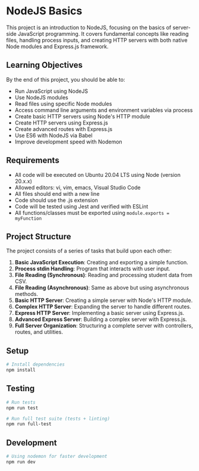 # NodeJS Basics

This project is an introduction to NodeJS, focusing on the basics of server-side JavaScript programming. It covers fundamental concepts like reading files, handling process inputs, and creating HTTP servers with both native Node modules and Express.js framework.

## Learning Objectives

By the end of this project, you should be able to:

- Run JavaScript using NodeJS
- Use NodeJS modules
- Read files using specific Node modules
- Access command line arguments and environment variables via process
- Create basic HTTP servers using Node's HTTP module
- Create HTTP servers using Express.js
- Create advanced routes with Express.js
- Use ES6 with NodeJS via Babel
- Improve development speed with Nodemon

## Requirements

- All code will be executed on Ubuntu 20.04 LTS using Node (version 20.x.x)
- Allowed editors: vi, vim, emacs, Visual Studio Code
- All files should end with a new line
- Code should use the .js extension
- Code will be tested using Jest and verified with ESLint
- All functions/classes must be exported using `module.exports = myFunction`

## Project Structure

The project consists of a series of tasks that build upon each other:

1. **Basic JavaScript Execution**: Creating and exporting a simple function.
2. **Process stdin Handling**: Program that interacts with user input.
3. **File Reading (Synchronous)**: Reading and processing student data from CSV.
4. **File Reading (Asynchronous)**: Same as above but using asynchronous methods.
5. **Basic HTTP Server**: Creating a simple server with Node's HTTP module.
6. **Complex HTTP Server**: Expanding the server to handle different routes.
7. **Express HTTP Server**: Implementing a basic server using Express.js.
8. **Advanced Express Server**: Building a complex server with Express.js.
9. **Full Server Organization**: Structuring a complete server with controllers, routes, and utilities.

## Setup

```bash
# Install dependencies
npm install
```

## Testing

```bash
# Run tests
npm run test

# Run full test suite (tests + linting)
npm run full-test
```

## Development

```bash
# Using nodemon for faster development
npm run dev
```
